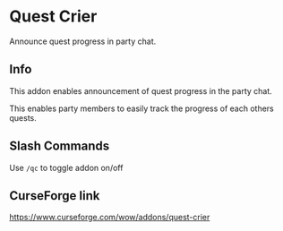 # Quest Crier
Announce quest progress in party chat.

## Info

This addon enables announcement of quest progress in the party chat.

This enables party members to easily track the progress of each others quests. 

## Slash Commands

Use `/qc` to toggle addon on/off

## CurseForge link
https://www.curseforge.com/wow/addons/quest-crier
